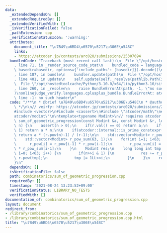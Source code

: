 ```yaml
---
data:
  _extendedDependsOn: []
  _extendedRequiredBy: []
  _extendedVerifiedWith: []
  _isVerificationFailed: false
  _pathExtension: cpp
  _verificationStatusIcon: ':warning:'
  attributes:
    document_title: "\u7B49\u6BD4\u6570\u5217\u306E\u548C"
    links:
    - https://atcoder.jp/contests/arc020/submissions/25307694
  bundledCode: "Traceback (most recent call last):\n  File \"/opt/hostedtoolcache/Python/3.10.0/x64/lib/python3.10/site-packages/onlinejudge_verify/documentation/build.py\"\
    , line 71, in _render_source_code_stat\n    bundled_code = language.bundle(stat.path,\
    \ basedir=basedir, options={'include_paths': [basedir]}).decode()\n  File \"/opt/hostedtoolcache/Python/3.10.0/x64/lib/python3.10/site-packages/onlinejudge_verify/languages/cplusplus.py\"\
    , line 187, in bundle\n    bundler.update(path)\n  File \"/opt/hostedtoolcache/Python/3.10.0/x64/lib/python3.10/site-packages/onlinejudge_verify/languages/cplusplus_bundle.py\"\
    , line 401, in update\n    self.update(self._resolve(pathlib.Path(included), included_from=path))\n\
    \  File \"/opt/hostedtoolcache/Python/3.10.0/x64/lib/python3.10/site-packages/onlinejudge_verify/languages/cplusplus_bundle.py\"\
    , line 260, in _resolve\n    raise BundleErrorAt(path, -1, \"no such header\"\
    )\nonlinejudge_verify.languages.cplusplus_bundle.BundleErrorAt: atcoder/math:\
    \ line -1: no such header\n"
  code: "/**\n * @brief \u7B49\u6BD4\u6570\u5217\u306E\u548C\n * @author hasegawa1\n\
    \ */\n\n// veirfy: https://atcoder.jp/contests/arc020/submissions/25307694\n\n\
    #include <vector>\n#include <cassert>\n#include \"atcoder/math\"\n#include \"\
    atcoder/modint\"\n\ntemplate<typename Modint>\n// requires atcoder::modint\nModint\
    \ sum_of_geometric_progression(const Modint &a, const Modint &r, long long int\
    \ n) {\n    assert(n > 0);\n    if(r.val() == 0) return a;\n    if(r.val() ==\
    \ 1) return a * n;\n\n    if(atcoder::internal::is_prime_constexpr(Modint::mod()))\
    \ return a * (r.pow(n)-1) / (r-1);\n\n    std::vector<Modint> r_pow(63, r);\n\
    \    std::vector<Modint> r_pow_sum(63, 1);\n    for(int i=1; i<63; i++) {\n  \
    \      r_pow[i] = r_pow[i-1] * r_pow[i-1];\n        r_pow_sum[i] = (1+r_pow[i-1])\
    \ * r_pow_sum[i-1];\n    }\n    Modint res;\n    long long int tmp = 0;\n    for(int\
    \ i=0; i<63; i++) {\n        if(n>>i & 1) {\n            res += r_pow_sum[i] *\
    \ r.pow(tmp);\n            tmp |= 1LL<<i;\n        }\n    }\n    return a * res;\n\
    }\n"
  dependsOn: []
  isVerificationFile: false
  path: combinatorics/sum_of_geometric_progression.cpp
  requiredBy: []
  timestamp: '2021-08-24 13:23:52+09:00'
  verificationStatus: LIBRARY_NO_TESTS
  verifiedWith: []
documentation_of: combinatorics/sum_of_geometric_progression.cpp
layout: document
redirect_from:
- /library/combinatorics/sum_of_geometric_progression.cpp
- /library/combinatorics/sum_of_geometric_progression.cpp.html
title: "\u7B49\u6BD4\u6570\u5217\u306E\u548C"
---
```

